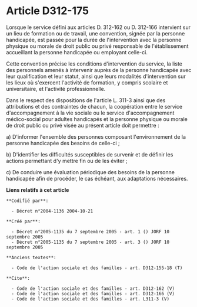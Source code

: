 # Article D312-175

Lorsque le service défini aux articles D. 312-162 ou D. 312-166 intervient sur un lieu de formation ou de travail, une
convention, signée par la personne handicapée, est passée pour la durée de l'intervention avec la personne physique ou morale
de droit public ou privé responsable de l'établissement accueillant la personne handicapée ou employant celle-ci. 

Cette convention précise les conditions d'intervention du service, la liste des personnels amenés à intervenir auprès de la
personne handicapée avec leur qualification et leur statut, ainsi que leurs modalités d'intervention sur les lieux où
s'exercent l'activité de formation, y compris scolaire et universitaire, et l'activité professionnelle. 

Dans le respect des dispositions de l'article L. 311-3 ainsi que des attributions et des contraintes de chacun, la
coopération entre le service d'accompagnement à la vie sociale ou le service d'accompagnement médico-social pour adultes
handicapés et la personne physique ou morale de droit public ou privé visée au présent article doit permettre : 

a) D'informer l'ensemble des personnes composant l'environnement de la personne handicapée des besoins de celle-ci ; 

b) D'identifier les difficultés susceptibles de survenir et de définir les actions permettant d'y mettre fin ou de les
éviter ; 

c) De conduire une évaluation périodique des besoins de la personne handicapée afin de procéder, le cas échéant, aux
adaptations nécessaires.

**Liens relatifs à cet article**

	**Codifié par**:

	  - Décret n°2004-1136 2004-10-21

	**Créé par**:

	  - Décret n°2005-1135 du 7 septembre 2005 - art. 1 () JORF 10 septembre 2005
	  - Décret n°2005-1135 du 7 septembre 2005 - art. 3 () JORF 10 septembre 2005

	**Anciens textes**:

	  - Code de l'action sociale et des familles - art. D312-155-18 (T)

	**Cite**:

	  - Code de l'action sociale et des familles - art. D312-162 (V)
	  - Code de l'action sociale et des familles - art. D312-166 (V)
	  - Code de l'action sociale et des familles - art. L311-3 (V)
